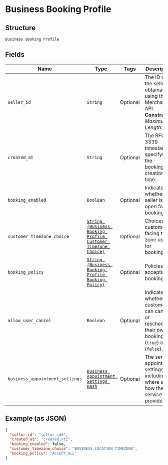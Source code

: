
# Business Booking Profile

## Structure

`Business Booking Profile`

## Fields

| Name | Type | Tags | Description |
|  --- | --- | --- | --- |
| `seller_id` | `String` | Optional | The ID of the seller, obtainable using the Merchants API.<br>**Constraints**: *Maximum Length*: `32` |
| `created_at` | `String` | Optional | The RFC 3339 timestamp specifying the booking's creation time. |
| `booking_enabled` | `Boolean` | Optional | Indicates whether the seller is open for booking. |
| `customer_timezone_choice` | [`String (Business Booking Profile Customer Timezone Choice)`](../../doc/models/business-booking-profile-customer-timezone-choice.md) | Optional | Choices of customer-facing time zone used for bookings. |
| `booking_policy` | [`String (Business Booking Profile Booking Policy)`](../../doc/models/business-booking-profile-booking-policy.md) | Optional | Policies for accepting bookings. |
| `allow_user_cancel` | `Boolean` | Optional | Indicates whether customers can cancel or reschedule their own bookings (`true`) or not (`false`). |
| `business_appointment_settings` | [`Business Appointment Settings Hash`](../../doc/models/business-appointment-settings.md) | Optional | The service appointment settings, including where and how the service is provided. |

## Example (as JSON)

```json
{
  "seller_id": "seller_id8",
  "created_at": "created_at2",
  "booking_enabled": false,
  "customer_timezone_choice": "BUSINESS_LOCATION_TIMEZONE",
  "booking_policy": "ACCEPT_ALL"
}
```


